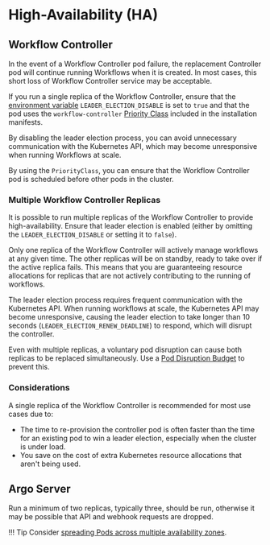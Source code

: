 # High-Availability (HA)

## Workflow Controller

In the event of a Workflow Controller pod failure, the replacement Controller pod will continue running Workflows when it is created.
In most cases, this short loss of Workflow Controller service may be acceptable.

If you run a single replica of the Workflow Controller, ensure that the [environment variable](environment-variables.md#controller) `LEADER_ELECTION_DISABLE` is set to `true` and that the pod uses the `workflow-controller` [Priority Class](https://kubernetes.io/docs/concepts/scheduling-eviction/pod-priority-preemption/) included in the installation manifests.

By disabling the leader election process, you can avoid unnecessary communication with the Kubernetes API, which may become unresponsive when running Workflows at scale.

By using the `PriorityClass`, you can ensure that the Workflow Controller pod is scheduled before other pods in the cluster.

### Multiple Workflow Controller Replicas

It is possible to run multiple replicas of the Workflow Controller to provide high-availability. Ensure that leader election is enabled (either by omitting the `LEADER_ELECTION_DISABLE` or setting it to `false`).

Only one replica of the Workflow Controller will actively manage workflows at any given time.
The other replicas will be on standby, ready to take over if the active replica fails.
This means that you are guaranteeing resource allocations for replicas that are not actively contributing to the running of workflows.

The leader election process requires frequent communication with the Kubernetes API.
When running workflows at scale, the Kubernetes API may become unresponsive, causing the leader election to take longer than 10 seconds (`LEADER_ELECTION_RENEW_DEADLINE`) to respond, which will disrupt the controller.

Even with multiple replicas, a voluntary pod disruption can cause both replicas to be replaced simultaneously.
Use a [Pod Disruption Budget](https://kubernetes.io/docs/concepts/workloads/pods/disruptions/#pod-disruption-budgets) to prevent this.

### Considerations

A single replica of the Workflow Controller is recommended for most use cases due to:

- The time to re-provision the controller pod is often faster than the time for an existing pod to win a leader election, especially when the cluster is under load.
- You save on the cost of extra Kubernetes resource allocations that aren't being used.

## Argo Server

Run a minimum of two replicas, typically three, should be run, otherwise it may be possible that API and webhook requests are dropped.

!!! Tip
    Consider [spreading Pods across multiple availability zones](https://kubernetes.io/docs/concepts/scheduling-eviction/assign-pod-node/).
